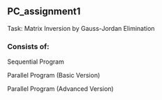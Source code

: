 ## PC_assignment1
Task: Matrix Inversion by Gauss-Jordan Elimination

### Consists of: 

Sequential Program

Parallel Program (Basic Version)

Parallel Program (Advanced Version)
